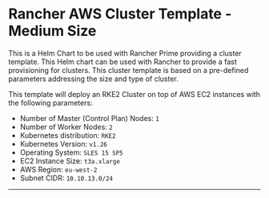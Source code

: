 # Rancher AWS Cluster Template - Medium Size

This is a Helm Chart to be used with Rancher Prime providing a cluster template. This Helm chart can be used with Rancher to provide a fast provisioning for clusters. This cluster template is based on a pre-defined parameters addressing the size and type of cluster.

This template will deploy an RKE2 Cluster on top of AWS EC2 instances with the following parameters:
- Number of Master (Control Plan) Nodes: `1`
- Number of Worker Nodes:                `2`
- Kubernetes distribution:               `RKE2`
- Kubernetes Version:                    `v1.26`
- Operating System:                      `SLES 15 SP5`
- EC2 Instance Size:                     `t3a.xlarge`
- AWS Region:                            `eu-west-2`
- Subnet CIDR:                           `10.10.13.0/24`

---
